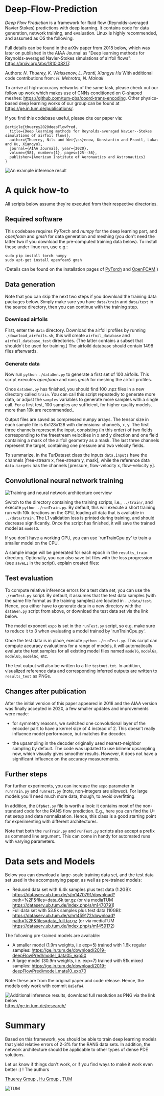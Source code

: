 # Deep-Flow-Prediction 

_Deep Flow Prediction_ is a framework for fluid flow 
(Reynolds-averaged Navier Stokes) predictions with deep learning.
It contains code for data generation, network training, and evaluation.
Linux is highly recommended, and assumed as OS the following.

Full details can be found in the arXiv paper from 2018 below, which was later on published in the AIAA Journal as
"Deep learning methods for Reynolds-averaged Navier-Stokes simulations of airfoil flows":
<https://arxiv.org/abs/1810.08217>.

Authors:
*N. Thuerey, K. Weissenow, L. Prantl, Xiangyu Hu*
With additional code contributions from:
*H. Mehrotra, N. Mainali*

To arrive at high-accuracy networks of the same task, please check out our follow 
up work which makes use of CNNs conditioned on C-shaped meshes:
<https://github.com/tum-pbs/coord-trans-encoding>.
Other physics-based deep learning works of our group can be found at
<https://ge.in.tum.de/publications/>.

If you find this codebase useful, please cite our paper via:
```
@article{thuerey2020deepFlowPred,
  title={Deep learning methods for Reynolds-averaged Navier--Stokes simulations of airfoil flows},
  author={Thuerey, Nils and Wei{\ss}enow, Konstantin and Prantl, Lukas and Hu, Xiangyu},
  journal={AIAA Journal}, year={2020},
  volume={58}, number={1}, pages={25--36},
  publisher={American Institute of Aeronautics and Astronautics}
}
```


![An example inference result](resources/teaser.jpg)

# A quick how-to

All scripts below assume they're executed from their respective directories.

## Required software

This codebase requires _PyTorch_ and _numpy_ for the deep learning part,
and _openfoam_ and _gmsh_ for data generation and meshing (you don't need the latter 
two if you download the pre-computed training data below). 
To install these under linux run, use e.g.: 
```
sudo pip install torch numpy
sudo apt-get install openfoam5 gmsh
```
(Details can be found on the installation pages of [PyTorch](https://pytorch.org/get-started/locally/) and 
[OpenFOAM](https://openfoam.org/download/5-0-ubuntu/).)

## Data generation

Note that you can skip the next two steps if you download the training
data packages below. Simply make sure you have `data/train` and `data/test`
in the source directory, then you can continue with the training step.

### Download airfoils

First, enter the `data` directory. 
Download the airfoil profiles by running `./download_airfoils.sh`, this
will create `airfoil_database` and `airfoil_database_test` directories.
(The latter contains a subset that shouldn't be used for training.) The
airfoild database should contain 1498 files afterwards.

### Generate data

Now run `python ./dataGen.py` to generate a first set of 100 airfoils.
This script executes _openfoam_ and runs _gmsh_ for meshing the airfoil profiles. 

Once `dataGen.py` has finished, you should find 100 .npz files in a new
directory called `train`. You can call this script repeatedly to generate 
more data, or adjust
the `samples` variables to generate more samples with a single call. 
For a first test, 100 samples are sufficient, for higher quality models, more
than 10k are recommended..

Output files are saved as compressed numpy arrays. The tensor size in each
sample file is 6x128x128 with dimensions: channels, x, y. 
The first three channels represent the input,
consisting (in this order) of two fields corresponding to the freestream velocities in x and y
direction and one field containing a mask of the airfoil geometry as 
a mask. The last three channels represent the target, containing one pressure and two velocity
fields. 

To summarize, in the TurDataset class the inputs `data.inputs` have the channels [free-stream x, free-stream y, mask], while the
reference data `data.targets` has the channels [pressure, flow-velocity x, flow-velocity y].

## Convolutional neural network training

![Training and neural network architecture overview](resources/overview.jpg)

Switch to the directory containing the training scripts, i.e., `../train/`,
and execute `python ./runTrain.py`. By default, this will execute a short training run
with 10k iterations on the GPU, loading all data that is available in `../data/train`. The L1 
validation loss is printed during training, and should decrease significantly.
Once the script has finished, it will save the trained model as `modelG`.

If you don't have a working GPU, you can use 'runTrainCpu.py' to train a smaller model on the CPU.

A sample image will be generated for each epoch in the `results_train` directory.
Optionally, you can also save txt files with the loss progression (see `saveL1` in the script).
explain created files:

## Test evaluation

To compute relative inference errors for a test data set, you can use the `./runTest.py` script.
By default, it assumes that the test data samples (with the same file format as the training samples)
are located in `../data/test`. Hence, you either have to generate data in a new directory with the
`dataGen.py` script from above, or download the test data set via the link below.

The model exponent `expo` is set in the `runTest.py` script, so e.g. make sure to reduce it to 3 when evaluating a model trained by 'runTrainCpu.py'.

Once the test data is in place, execute `python ./runTest.py`. This script can compute accuracy 
evaluations for a range of models, it will automatically evaluate the test samples for all existing model files
named `modelG`,
`modelGa`,
`modelGb`,
`modelGc`, etc.

The text output will also be written to a file `testout.txt`. In addition, visualized reference data
and corresponding inferred outputs are written to `results_test` as PNGs.

## Changes after publication

After the initial version of this paper appeared in 2018 and the AIAA version was finally accepted in 2020, a few smaller updates and improvements were made:

- for symmetry reasons, we switched one convolutional layer of the encoder part to have a kernel size of 4 instead of 2. This doesn't really influence model performance, but matches the decoder.

- the upsampling in the decoder originally used nearest-neighbor sampling by default. The code was updated to use bilinear upsampling now, which visually gives smoother results. However, it does not have a significant influence on the accuracy measurements.

## Further steps

For further experiments, you can increase the `expo` parameter in `runTrain.py` and `runTest.py` (note, non-integers are allowed). For large models you'll need much more data, though, to avoid overfitting.

In addition, the `DfpNet.py` file is worth a look: it contains most of the non-standard code for the RANS flow prediction. E.g., here you can find the U-net setup and data normalization. Hence, this class is a good starting point for experimenting with different architectures.

Note that both the `runTrain.py` and  `runTest.py` scripts also accept a prefix as command line argument. 
This can come in handy for automated runs with varying parameters.

# Data sets and Models

Below you can download a large-scale training data set, and the test data set
used in the accompanying paper, as well as pre-trained models:

* Reduced data set with 6.4k samples plus test data (1.2GB): <https://dataserv.ub.tum.de/s/m1470791/download?path=%2F&files=data_6k.tar.gz>
  (or via mediaTUM <https://dataserv.ub.tum.de/index.php/s/m1470791>)
* Full data set with 53.8k samples plus test data (10GB): <https://dataserv.ub.tum.de/s/m1459172/download?path=%2F&files=data_full.tar.gz>
  (or via mediaTUM <https://dataserv.ub.tum.de/index.php/s/m1459172>)

The following pre-trained models are available:

* A smaller model (1.9m weights, i.e exp=5) trained with 1.6k regular samples: <https://ge.in.tum.de/download/2019-deepFlowPred/model_data05_exp50>
* A large model (30.9m weights, i.e. exp=7) trained with 51k mixed samples: <https://ge.in.tum.de/download/2019-deepFlowPred/model_mata10_exp70>

Note: these are from the original paper and code release. Hence, the models only work with commit `8a5efa4`.

![Additional inference results, download full resolution as PNG via the link below](resources/mixed_exp7_selection.jpg)
<https://ge.in.tum.de/research/>


# Summary

Based on this framework, you should be able to train deep learning models that yield relative errors of 2-3%
for the RANS data sets. In addition, the network architecture should be applicable to other types of dense
PDE solutions.

Let us know if things don't work, or if you find ways to make it work even better :) !
The authors

[Thuerey Group](https://ge.in.tum.de/) , 
[Hu Group](https://www.aer.mw.tum.de/abteilungen/komplexe-fluide/) , 
[TUM](https://www.tum.de)

![TUM](resources/TUM.png)

